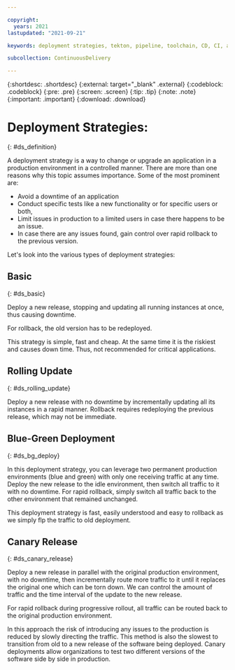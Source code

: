 ```yaml
---

copyright:
  years: 2021
lastupdated: "2021-09-21"

keywords: deployment strategies, tekton, pipeline, toolchain, CD, CI, automate, automation, continuous delivery, continuous integration, DevOps, shift-left, shift left, secure DevOps, IBM Cloud

subcollection: ContinuousDelivery

---
```


{:shortdesc: .shortdesc}
{:external: target="_blank" .external}
{:codeblock: .codeblock}
{:pre: .pre}
{:screen: .screen}
{:tip: .tip}
{:note: .note}
{:important: .important}
{:download: .download}

# Deployment Strategies:
{: #ds_definition}

A deployment strategy is a way to change or upgrade an application in a production environment in a controlled manner. There are more than one reasons why this topic assumes importance. Some of the most prominent are:

* Avoid a downtime of an application
* Conduct specific tests like a new functionality or for specific users or both, 
* Limit issues in production to a limited users in case there happens to be an issue.
* In case there are any issues found, gain control over rapid rollback to the previous version.

Let's look into the various types of deployment strategies:

## Basic
{: #ds_basic}

Deploy a new release, stopping and updating all running instances at once, thus causing downtime.

For rollback, the old version has to be redeployed.

This strategy is simple, fast and cheap. At the same time it is the riskiest and causes down time. Thus, not recommended for critical applications.

## Rolling Update
{: #ds_rolling_update}

Deploy a new release with no downtime by incrementally updating all its instances in a rapid manner.
Rollback requires redeploying the previous release, which may not be immediate.

## Blue-Green Deployment
{: #ds_bg_deploy}

In this deployment strategy, you can leverage two permanent production environments (blue and green) with only one receiving traffic at any time. Deploy the new release to the idle environment, then switch all traffic to it with no downtime.
For rapid rollback, simply switch all traffic back to the other environment that remained unchanged.

This deployment strategy is fast, easily understood and easy to rollback as we simply flp the traffic to old deployment.

## Canary Release
{: #ds_canary_release}

Deploy a new release in parallel with the original production environment, with no downtime, then incrementally route more traffic to it until it replaces the original one which can be torn down. We can control the amount of traffic and the time interval of the update to the new release.

For rapid rollback during progressive rollout, all traffic can be routed back to the original production environment.

In this approach the risk of introducing any issues to the production is reduced by slowly directing the traffic. This method is also the slowest to transition from old to a new release of the software being deployed. Canary deployments allow organizations to test two different versions of the software side by side in production.

